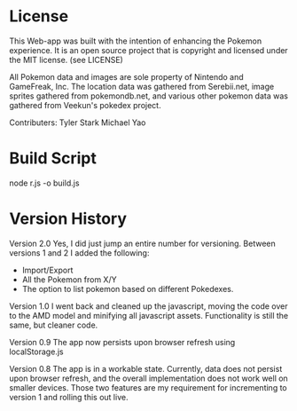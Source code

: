 License
===

This Web-app was built with the intention of enhancing the Pokemon experience. It is an open source project that is copyright and licensed under the MIT license. (see LICENSE)

All Pokemon data and images are sole property of Nintendo and GameFreak, Inc. The location data was gathered from Serebii.net, image sprites gathered from pokemondb.net, and various other pokemon data was gathered from Veekun's pokedex project.

Contributers:
Tyler Stark
Michael Yao

Build Script
===
node r.js -o build.js

Version History
===
Version 2.0
Yes, I did just jump an entire number for versioning.  Between versions 1 and 2 I added the following:

* Import/Export
* All the Pokemon from X/Y
* The option to list pokemon based on different Pokedexes.

Version 1.0
I went back and cleaned up the javascript, moving the code over to the AMD model and minifying all javascript assets. Functionality is still the same, but cleaner code.

Version 0.9
The app now persists upon browser refresh using localStorage.js

Version 0.8
The app is in a workable state. Currently, data does not persist upon browser refresh, and the overall implementation does not work well on smaller devices. Those two features are my requirement for incrementing to version 1 and rolling this out live.

